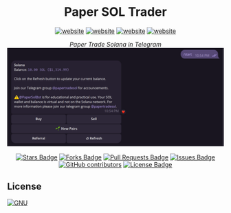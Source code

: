 <h1 align="center">Paper SOL Trader</h1>
<div class="heading" align="center">
  <div class="links">
    <a href="https://linkedin.com/in/colin-rob"><img src="https://img.shields.io/badge/LinkedIn-blue?logo=linkedin" alt="website"/></a>
    <a href="https://github.com/crobinson-dev"><img src="https://img.shields.io/badge/Github-white?logo=github&logoColor=000000" alt="website"></a>
    <a href="https://crobinson.dev"><img src="https://img.shields.io/badge/Website-black?logo=framer&logoColor=ffffff" alt="website"></a>
    <a href="https://ko-fi.com/crobinson_dev"><img src="https://img.shields.io/badge/KoFi-red?logo=kofi&logoColor=ffffff" alt="website"></a>
  </div>
  
  <i>Paper Trade Solana in Telegram</i>
  <img alt="paper_sol" src="assets/paper_sol.png"> </img>

  <a href="https://github.com/crobinson-dev/Paper-SOL/stargazers"><img src="https://img.shields.io/github/stars/crobinson-dev/Paper-SOL" alt="Stars Badge"/></a>
  <a href="https://github.com/crobinson-dev/Paper-SOL/network/members"><img src="https://img.shields.io/github/forks/crobinson-dev/Paper-SOL" alt="Forks Badge"/></a>
  <a href="https://github.com/crobinson-dev/Paper-SOL/pulls"><img src="https://img.shields.io/github/issues-pr/crobinson-dev/Paper-SOL" alt="Pull Requests Badge"/></a>
  <a href="https://github.com/crobinson-dev/Paper-SOL/issues"><img src="https://img.shields.io/github/issues/crobinson-dev/Paper-SOL" alt="Issues Badge"/></a>
  <a href="https://github.com/crobinson-dev/Paper-SOL/graphs/contributors"><img alt="GitHub contributors" src="https://img.shields.io/github/contributors/crobinson-dev/Paper-SOL?color=ff27ff"></a>
  <a href="https://github.com/crobinson-dev/Paper-SOL/blob/master/LICENSE"><img src="https://img.shields.io/github/license/crobinson-dev/Paper-SOL?color=ff27ff" alt="License Badge"/></a>

</div>

## License

[![GNU](https://licensebuttons.net/l/GPL/2.0/88x62.png)](https://www.gnu.org/licenses/old-licenses/gpl-2.0.en.html#SEC1)
